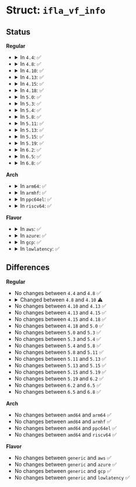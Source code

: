 # Struct: <code>ifla_vf_info</code>

## Status
<b>Regular</b>
<ul>
<li>
<details>
<summary>In <code>4.4</code>: ✅</summary>

```c
struct ifla_vf_info {
    __u32 vf;
    __u8 mac[32];
    __u32 vlan;
    __u32 qos;
    __u32 spoofchk;
    __u32 linkstate;
    __u32 min_tx_rate;
    __u32 max_tx_rate;
    __u32 rss_query_en;
    __u32 trusted;
};
```
</details>
</li>
<li>
<details>
<summary>In <code>4.8</code>: ✅</summary>

```c
struct ifla_vf_info {
    __u32 vf;
    __u8 mac[32];
    __u32 vlan;
    __u32 qos;
    __u32 spoofchk;
    __u32 linkstate;
    __u32 min_tx_rate;
    __u32 max_tx_rate;
    __u32 rss_query_en;
    __u32 trusted;
};
```
</details>
</li>
<li>
<details>
<summary>In <code>4.10</code>: ✅</summary>

```c
struct ifla_vf_info {
    __u32 vf;
    __u8 mac[32];
    __u32 vlan;
    __u32 qos;
    __u32 spoofchk;
    __u32 linkstate;
    __u32 min_tx_rate;
    __u32 max_tx_rate;
    __u32 rss_query_en;
    __u32 trusted;
    __be16 vlan_proto;
};
```
</details>
</li>
<li>
<details>
<summary>In <code>4.13</code>: ✅</summary>

```c
struct ifla_vf_info {
    __u32 vf;
    __u8 mac[32];
    __u32 vlan;
    __u32 qos;
    __u32 spoofchk;
    __u32 linkstate;
    __u32 min_tx_rate;
    __u32 max_tx_rate;
    __u32 rss_query_en;
    __u32 trusted;
    __be16 vlan_proto;
};
```
</details>
</li>
<li>
<details>
<summary>In <code>4.15</code>: ✅</summary>

```c
struct ifla_vf_info {
    __u32 vf;
    __u8 mac[32];
    __u32 vlan;
    __u32 qos;
    __u32 spoofchk;
    __u32 linkstate;
    __u32 min_tx_rate;
    __u32 max_tx_rate;
    __u32 rss_query_en;
    __u32 trusted;
    __be16 vlan_proto;
};
```
</details>
</li>
<li>
<details>
<summary>In <code>4.18</code>: ✅</summary>

```c
struct ifla_vf_info {
    __u32 vf;
    __u8 mac[32];
    __u32 vlan;
    __u32 qos;
    __u32 spoofchk;
    __u32 linkstate;
    __u32 min_tx_rate;
    __u32 max_tx_rate;
    __u32 rss_query_en;
    __u32 trusted;
    __be16 vlan_proto;
};
```
</details>
</li>
<li>
<details>
<summary>In <code>5.0</code>: ✅</summary>

```c
struct ifla_vf_info {
    __u32 vf;
    __u8 mac[32];
    __u32 vlan;
    __u32 qos;
    __u32 spoofchk;
    __u32 linkstate;
    __u32 min_tx_rate;
    __u32 max_tx_rate;
    __u32 rss_query_en;
    __u32 trusted;
    __be16 vlan_proto;
};
```
</details>
</li>
<li>
<details>
<summary>In <code>5.3</code>: ✅</summary>

```c
struct ifla_vf_info {
    __u32 vf;
    __u8 mac[32];
    __u32 vlan;
    __u32 qos;
    __u32 spoofchk;
    __u32 linkstate;
    __u32 min_tx_rate;
    __u32 max_tx_rate;
    __u32 rss_query_en;
    __u32 trusted;
    __be16 vlan_proto;
};
```
</details>
</li>
<li>
<details>
<summary>In <code>5.4</code>: ✅</summary>

```c
struct ifla_vf_info {
    __u32 vf;
    __u8 mac[32];
    __u32 vlan;
    __u32 qos;
    __u32 spoofchk;
    __u32 linkstate;
    __u32 min_tx_rate;
    __u32 max_tx_rate;
    __u32 rss_query_en;
    __u32 trusted;
    __be16 vlan_proto;
};
```
</details>
</li>
<li>
<details>
<summary>In <code>5.8</code>: ✅</summary>

```c
struct ifla_vf_info {
    __u32 vf;
    __u8 mac[32];
    __u32 vlan;
    __u32 qos;
    __u32 spoofchk;
    __u32 linkstate;
    __u32 min_tx_rate;
    __u32 max_tx_rate;
    __u32 rss_query_en;
    __u32 trusted;
    __be16 vlan_proto;
};
```
</details>
</li>
<li>
<details>
<summary>In <code>5.11</code>: ✅</summary>

```c
struct ifla_vf_info {
    __u32 vf;
    __u8 mac[32];
    __u32 vlan;
    __u32 qos;
    __u32 spoofchk;
    __u32 linkstate;
    __u32 min_tx_rate;
    __u32 max_tx_rate;
    __u32 rss_query_en;
    __u32 trusted;
    __be16 vlan_proto;
};
```
</details>
</li>
<li>
<details>
<summary>In <code>5.13</code>: ✅</summary>

```c
struct ifla_vf_info {
    __u32 vf;
    __u8 mac[32];
    __u32 vlan;
    __u32 qos;
    __u32 spoofchk;
    __u32 linkstate;
    __u32 min_tx_rate;
    __u32 max_tx_rate;
    __u32 rss_query_en;
    __u32 trusted;
    __be16 vlan_proto;
};
```
</details>
</li>
<li>
<details>
<summary>In <code>5.15</code>: ✅</summary>

```c
struct ifla_vf_info {
    __u32 vf;
    __u8 mac[32];
    __u32 vlan;
    __u32 qos;
    __u32 spoofchk;
    __u32 linkstate;
    __u32 min_tx_rate;
    __u32 max_tx_rate;
    __u32 rss_query_en;
    __u32 trusted;
    __be16 vlan_proto;
};
```
</details>
</li>
<li>
<details>
<summary>In <code>5.19</code>: ✅</summary>

```c
struct ifla_vf_info {
    __u32 vf;
    __u8 mac[32];
    __u32 vlan;
    __u32 qos;
    __u32 spoofchk;
    __u32 linkstate;
    __u32 min_tx_rate;
    __u32 max_tx_rate;
    __u32 rss_query_en;
    __u32 trusted;
    __be16 vlan_proto;
};
```
</details>
</li>
<li>
<details>
<summary>In <code>6.2</code>: ✅</summary>

```c
struct ifla_vf_info {
    __u32 vf;
    __u8 mac[32];
    __u32 vlan;
    __u32 qos;
    __u32 spoofchk;
    __u32 linkstate;
    __u32 min_tx_rate;
    __u32 max_tx_rate;
    __u32 rss_query_en;
    __u32 trusted;
    __be16 vlan_proto;
};
```
</details>
</li>
<li>
<details>
<summary>In <code>6.5</code>: ✅</summary>

```c
struct ifla_vf_info {
    __u32 vf;
    __u8 mac[32];
    __u32 vlan;
    __u32 qos;
    __u32 spoofchk;
    __u32 linkstate;
    __u32 min_tx_rate;
    __u32 max_tx_rate;
    __u32 rss_query_en;
    __u32 trusted;
    __be16 vlan_proto;
};
```
</details>
</li>
<li>
<details>
<summary>In <code>6.8</code>: ✅</summary>

```c
struct ifla_vf_info {
    __u32 vf;
    __u8 mac[32];
    __u32 vlan;
    __u32 qos;
    __u32 spoofchk;
    __u32 linkstate;
    __u32 min_tx_rate;
    __u32 max_tx_rate;
    __u32 rss_query_en;
    __u32 trusted;
    __be16 vlan_proto;
};
```
</details>
</li>
</ul>
<b>Arch</b>
<ul>
<li>
<details>
<summary>In <code>arm64</code>: ✅</summary>

```c
struct ifla_vf_info {
    __u32 vf;
    __u8 mac[32];
    __u32 vlan;
    __u32 qos;
    __u32 spoofchk;
    __u32 linkstate;
    __u32 min_tx_rate;
    __u32 max_tx_rate;
    __u32 rss_query_en;
    __u32 trusted;
    __be16 vlan_proto;
};
```
</details>
</li>
<li>
<details>
<summary>In <code>armhf</code>: ✅</summary>

```c
struct ifla_vf_info {
    __u32 vf;
    __u8 mac[32];
    __u32 vlan;
    __u32 qos;
    __u32 spoofchk;
    __u32 linkstate;
    __u32 min_tx_rate;
    __u32 max_tx_rate;
    __u32 rss_query_en;
    __u32 trusted;
    __be16 vlan_proto;
};
```
</details>
</li>
<li>
<details>
<summary>In <code>ppc64el</code>: ✅</summary>

```c
struct ifla_vf_info {
    __u32 vf;
    __u8 mac[32];
    __u32 vlan;
    __u32 qos;
    __u32 spoofchk;
    __u32 linkstate;
    __u32 min_tx_rate;
    __u32 max_tx_rate;
    __u32 rss_query_en;
    __u32 trusted;
    __be16 vlan_proto;
};
```
</details>
</li>
<li>
<details>
<summary>In <code>riscv64</code>: ✅</summary>

```c
struct ifla_vf_info {
    __u32 vf;
    __u8 mac[32];
    __u32 vlan;
    __u32 qos;
    __u32 spoofchk;
    __u32 linkstate;
    __u32 min_tx_rate;
    __u32 max_tx_rate;
    __u32 rss_query_en;
    __u32 trusted;
    __be16 vlan_proto;
};
```
</details>
</li>
</ul>
<b>Flavor</b>
<ul>
<li>
<details>
<summary>In <code>aws</code>: ✅</summary>

```c
struct ifla_vf_info {
    __u32 vf;
    __u8 mac[32];
    __u32 vlan;
    __u32 qos;
    __u32 spoofchk;
    __u32 linkstate;
    __u32 min_tx_rate;
    __u32 max_tx_rate;
    __u32 rss_query_en;
    __u32 trusted;
    __be16 vlan_proto;
};
```
</details>
</li>
<li>
<details>
<summary>In <code>azure</code>: ✅</summary>

```c
struct ifla_vf_info {
    __u32 vf;
    __u8 mac[32];
    __u32 vlan;
    __u32 qos;
    __u32 spoofchk;
    __u32 linkstate;
    __u32 min_tx_rate;
    __u32 max_tx_rate;
    __u32 rss_query_en;
    __u32 trusted;
    __be16 vlan_proto;
};
```
</details>
</li>
<li>
<details>
<summary>In <code>gcp</code>: ✅</summary>

```c
struct ifla_vf_info {
    __u32 vf;
    __u8 mac[32];
    __u32 vlan;
    __u32 qos;
    __u32 spoofchk;
    __u32 linkstate;
    __u32 min_tx_rate;
    __u32 max_tx_rate;
    __u32 rss_query_en;
    __u32 trusted;
    __be16 vlan_proto;
};
```
</details>
</li>
<li>
<details>
<summary>In <code>lowlatency</code>: ✅</summary>

```c
struct ifla_vf_info {
    __u32 vf;
    __u8 mac[32];
    __u32 vlan;
    __u32 qos;
    __u32 spoofchk;
    __u32 linkstate;
    __u32 min_tx_rate;
    __u32 max_tx_rate;
    __u32 rss_query_en;
    __u32 trusted;
    __be16 vlan_proto;
};
```
</details>
</li>
</ul>

## Differences
<b>Regular</b>
<ul>
<li>
No changes between <code>4.4</code> and <code>4.8</code> ✅
</li>
<li>
<details>
<summary>Changed between <code>4.8</code> and <code>4.10</code> ⚠️</summary>
<ul>
<li>
<b>Field added. </b>
<code>__be16 vlan_proto</code>
</li>
</ul>
</details>
</li>
<li>
No changes between <code>4.10</code> and <code>4.13</code> ✅
</li>
<li>
No changes between <code>4.13</code> and <code>4.15</code> ✅
</li>
<li>
No changes between <code>4.15</code> and <code>4.18</code> ✅
</li>
<li>
No changes between <code>4.18</code> and <code>5.0</code> ✅
</li>
<li>
No changes between <code>5.0</code> and <code>5.3</code> ✅
</li>
<li>
No changes between <code>5.3</code> and <code>5.4</code> ✅
</li>
<li>
No changes between <code>5.4</code> and <code>5.8</code> ✅
</li>
<li>
No changes between <code>5.8</code> and <code>5.11</code> ✅
</li>
<li>
No changes between <code>5.11</code> and <code>5.13</code> ✅
</li>
<li>
No changes between <code>5.13</code> and <code>5.15</code> ✅
</li>
<li>
No changes between <code>5.15</code> and <code>5.19</code> ✅
</li>
<li>
No changes between <code>5.19</code> and <code>6.2</code> ✅
</li>
<li>
No changes between <code>6.2</code> and <code>6.5</code> ✅
</li>
<li>
No changes between <code>6.5</code> and <code>6.8</code> ✅
</li>
</ul>
<b>Arch</b>
<ul>
<li>
No changes between <code>amd64</code> and <code>arm64</code> ✅
</li>
<li>
No changes between <code>amd64</code> and <code>armhf</code> ✅
</li>
<li>
No changes between <code>amd64</code> and <code>ppc64el</code> ✅
</li>
<li>
No changes between <code>amd64</code> and <code>riscv64</code> ✅
</li>
</ul>
<b>Flavor</b>
<ul>
<li>
No changes between <code>generic</code> and <code>aws</code> ✅
</li>
<li>
No changes between <code>generic</code> and <code>azure</code> ✅
</li>
<li>
No changes between <code>generic</code> and <code>gcp</code> ✅
</li>
<li>
No changes between <code>generic</code> and <code>lowlatency</code> ✅
</li>
</ul>
